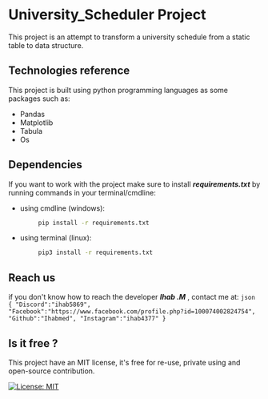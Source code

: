 # University_Scheduler Project

This project is an attempt to transform a university schedule from a static table to data structure.

## Technologies reference

This project is built using python programming languages as some packages such as:

* Pandas
* Matplotlib
* Tabula
* Os 

## Dependencies

If you want to work with the project make sure to install ***requirements.txt*** by running commands in your terminal/cmdline:

  * using cmdline (windows):
       ```sh
            pip install -r requirements.txt
       ```
  * using terminal (linux):
       ```sh
            pip3 install -r requirements.txt
       ```

## Reach us

if you don't know how to reach the developer ***Ihab .M*** , contact me at:
      ```json 
            {
              "Discord":"ihab5869",
              "Facebook":"https://www.facebook.com/profile.php?id=100074002824754",
              "Github":"Ihabmed",
              "Instagram":"ihab4377"
            }
      ```

## Is it free ?
This project have an MIT license, it's free for re-use, private using and open-source contribution.

[![License: MIT](https://img.shields.io/badge/License-MIT-yellow.svg)](https://opensource.org/licenses/MIT)
